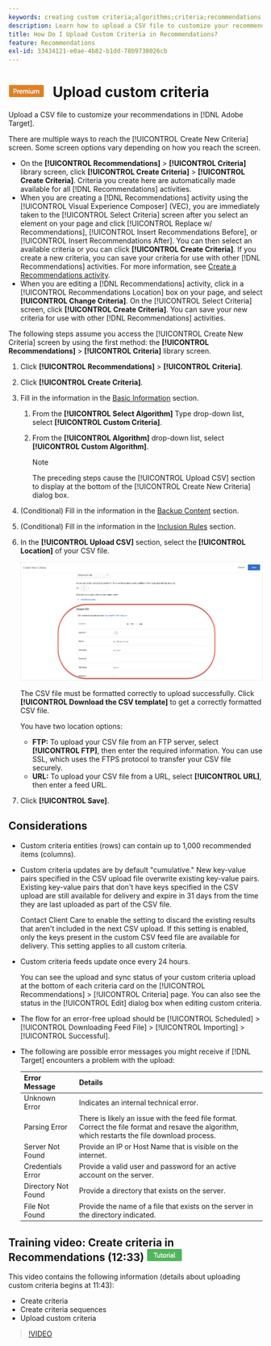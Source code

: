 ```yaml
---
keywords: creating custom criteria;algorithms;criteria;recommendations criteria;csv;ftp;upload csv
description: Learn how to upload a CSV file to customize your recommendations in Adobe [!DNL Target] Recommendations.
title: How Do I Upload Custom Criteria in Recommendations?
feature: Recommendations
exl-id: 33434121-e0ae-4b82-b1dd-78b9738026cb
---
```

# ![PREMIUM](/help/main/assets/premium.png) Upload custom criteria

Upload a CSV file to customize your recommendations in [!DNL Adobe Target].

There are multiple ways to reach the [!UICONTROL Create New Criteria] screen. Some screen options vary depending on how you reach the screen.

* On the **[!UICONTROL Recommendations]** > **[!UICONTROL Criteria]** library screen, click **[!UICONTROL Create Criteria]** > **[!UICONTROL Create Criteria]**. Criteria you create here are automatically made available for all [!DNL Recommendations] activities.
* When you are creating a [!DNL Recommendations] activity using the [!UICONTROL Visual Experience Composer] (VEC), you are immediately taken to the [!UICONTROL Select Criteria] screen after you select an element on your page and click [!UICONTROL Replace w/ Recommendations], [!UICONTROL Insert Recommendations Before], or [!UICONTROL Insert Recommendations After]. You can then select an available criteria or you can click **[!UICONTROL Create Criteria]**. If you create a new criteria, you can save your criteria for use with other [!DNL Recommendations] activities. For more information, see [Create a Recommendations activity](/help/main/c-recommendations/t-create-recs-activity/create-recs-activity.md).
* When you are editing a [!DNL Recommendations] activity, click in a [!UICONTROL Recommendations Location] box on your page, and select **[!UICONTROL Change Criteria]**. On the [!UICONTROL Select Criteria] screen, click **[!UICONTROL Create Criteria]**. You can save your new criteria for use with other [!DNL Recommendations] activities.

The following steps assume you access the [!UICONTROL Create New Criteria] screen by using the first method: the **[!UICONTROL Recommendations]** > **[!UICONTROL Criteria]** library screen.

1. Click **[!UICONTROL Recommendations]** > **[!UICONTROL Criteria]**.

1. Click **[!UICONTROL Create Criteria]**.

1. Fill in the information in the [Basic Information](/help/main/c-recommendations/c-algorithms/create-new-algorithm.md#info) section.

   1. From the **[!UICONTROL Select Algorithm]** Type drop-down list, select **[!UICONTROL Custom Criteria]**.

   1. From the **[!UICONTROL Algorithm]** drop-down list, select **[!UICONTROL Custom Algorithm]**.

      >[!NOTE]
      >
      >The preceding steps cause the [!UICONTROL Upload CSV] section to display at the bottom of the [!UICONTROL Create New Criteria] dialog box.

1. (Conditional) Fill in the information in the [Backup Content](/help/main/c-recommendations/c-algorithms/create-new-algorithm.md#content) section.

1. (Conditional) Fill in the information in the [Inclusion Rules](/help/main/c-recommendations/c-algorithms/create-new-algorithm.md#inclusion) section.

1. In the **[!UICONTROL Upload CSV]** section, select the **[!UICONTROL Location]** of your CSV file.

    ![Upload CSV section](assets/upload-csv.png)

   The CSV file must be formatted correctly to upload successfully. Click **[!UICONTROL Download the CSV template]** to get a correctly formatted CSV file.

   You have two location options:

    * **FTP:** To upload your CSV file from an FTP server, select **[!UICONTROL FTP]**, then enter the required information. You can use SSL, which uses the FTPS protocol to transfer your CSV file securely. 
    * **URL:** To upload your CSV file from a URL, select **[!UICONTROL URL]**, then enter a feed URL.

1. Click **[!UICONTROL Save]**.

## Considerations

* Custom criteria entities (rows) can contain up to 1,000 recommended items (columns).

* Custom criteria updates are by default "cumulative." New key-value pairs specified in the CSV upload file overwrite existing key-value pairs. Existing key-value pairs that don't have keys specified in the CSV upload are still available for delivery and expire in 31 days from the time they are last uploaded as part of the CSV file.

  Contact Client Care to enable the setting to discard the existing results that aren't included in the next CSV upload. If this setting is enabled, only the keys present in the custom CSV feed file are available for delivery. This setting applies to all custom criteria.

* Custom criteria feeds update once every 24 hours.

  You can see the upload and sync status of your custom criteria upload at the bottom of each criteria card on the [!UICONTROL Recommendations] > [!UICONTROL Criteria] page. You can also see the status in the [!UICONTROL Edit] dialog box when editing custom criteria.

* The flow for an error-free upload should be [!UICONTROL Scheduled] > [!UICONTROL Downloading Feed File] > [!UICONTROL Importing] > [!UICONTROL Successful].

* The following are possible error messages you might receive if [!DNL Target] encounters a problem with the upload:

  | Error Message | Details |
  |--- |--- |
  |Unknown Error|Indicates an internal technical error.|
  |Parsing Error|There is likely an issue with the feed file format. Correct the file format and resave the algorithm, which restarts the file download process.|
  |Server Not Found|Provide an IP or Host Name that is visible on the internet.|
  |Credentials Error|Provide a valid user and password for an active account on the server.|
  |Directory Not Found|Provide a directory that exists on the server.|
  |File Not Found|Provide the name of a file that exists on the server in the directory indicated.|

## Training video: Create criteria in Recommendations (12:33) ![Tutorial badge](/help/main/assets/tutorial.png)

This video contains the following information (details about uploading custom criteria begins at 11:43):

* Create criteria
* Create criteria sequences
* Upload custom criteria

>[!VIDEO](https://video.tv.adobe.com/v/27694?quality=12)
